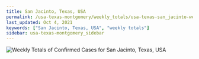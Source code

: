 ```yaml
---
title: San Jacinto, Texas, USA
permalink: /usa-texas-montgomery/weekly_totals/usa-texas-san_jacinto-weekly_totals.html
last_updated: Oct 4, 2021
keywords: ["San Jacinto, Texas, USA", "weekly totals"]
sidebar: usa-texas-montgomery_sidebar
---
```


![Weekly Totals of Confirmed Cases for San Jacinto, Texas, USA](/covid_tracker/images/graphs/usa-texas-san_jacinto-weekly_totals_graph.png)
